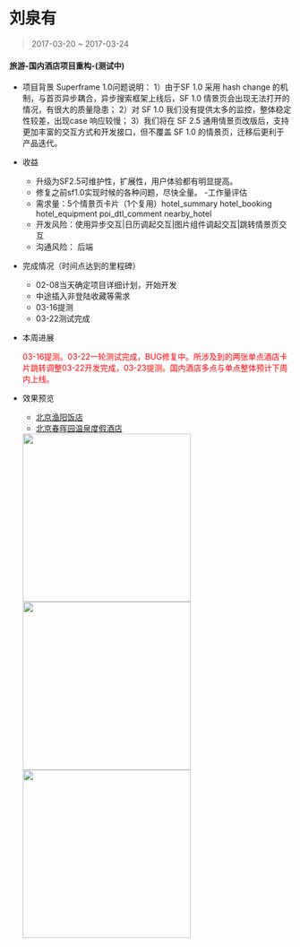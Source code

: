 # 刘泉有

> 2017-03-20 ~ 2017-03-24


#### 旅游-国内酒店项目重构-(测试中)
- 项目背景
Superframe 1.0问题说明：
1）由于SF 1.0 采用 hash change 的机制，与首页异步耦合，异步搜索框架上线后，SF 1.0 情景页会出现无法打开的情况，有很大的质量隐患；
2）对 SF 1.0 我们没有提供太多的监控，整体稳定性较差，出现case 响应较慢；
3）我们将在 SF 2.5 通用情景页改版后，支持更加丰富的交互方式和开发接口，但不覆盖 SF  1.0 的情景页，迁移后更利于产品迭代。
- 收益
	* 升级为SF2.5可维护性，扩展性，用户体验都有明显提高。
	* 修复之前sf1.0实现时候的各种问题，尽快全量。
-工作量评估
    * 需求量：5个情景页卡片（1个复用）hotel_summary hotel_booking hotel_equipment poi_dtl_comment nearby_hotel
	* 开发风险：使用异步交互|日历调起交互|图片组件调起交互|跳转情景页交互
	* 沟通风险： 后端
- 完成情况（时间点达到的里程碑）
    * 02-08当天确定项目详细计划，开始开发
	* 中途插入非登陆收藏等需求
    * 03-16提测
	* 03-22测试完成
- 本周进展

    <font color=#f00>03-16提测。03-22一轮测试完成，BUG修复中。所涉及到的两张单点酒店卡片跳转调整03-22开发完成，03-23提测。国内酒店多点与单点整体预计下周内上线。</font>

- 效果预览

	* [北京渔阳饭店](https://cq01-ala-fe-4.epc.baidu.com:8004/s?iscookie=1&word=%E5%8C%97%E4%BA%AC%E9%85%92%E5%BA%97&sid=112144)
	* [北京春晖园温泉度假酒店](http://cq01-ala-fe-4.epc.baidu.com:8003/s?word=%E5%8C%97%E4%BA%AC%E6%98%A5%E6%99%96%E5%9B%AD%E6%B8%A9%E6%B3%89%E5%BA%A6%E5%81%87%E9%85%92%E5%BA%97&sa=ts_1&ts=4665679&t_kt=0&ie=utf-8&rsv_t=6334SAvW6or3l6NxpYsakrHQoMEPdpuThOsJS9%252BP4lnCPDaOdpJy&rsv_pq=5500897826167572973&ss=100&rq=%E5%8C%97%E4%BA%ACchunhuiyuan&rqlang=zh&rsv_sug4=6897&inputT=5989&oq=%E5%8C%97%E4%BA%AC%E9%85%92%E5%BA%97)

	<img src="http://wiki.baidu.com/download/attachments/249759029/14e8c3812fd7c4bb141c13b1815d3b49.png?api=v2" width=300>

	<img src="http://wiki.baidu.com/download/attachments/249759029/038bf7c728e9c01fee1cd1d25659ffbd.png?api=v2" width=300>

	<img src="http://wiki.baidu.com/download/attachments/249759029/7cafbfc0f06ef9a0812525515334abb1.png?api=v2" width=300>

